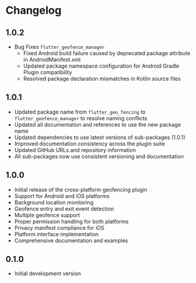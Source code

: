 # Changelog

## 1.0.2

* Bug Fixes `flutter_geofence_manager`
    - Fixed Android build failure caused by deprecated package attribute in AndroidManifest.xml
    - Updated package namespace configuration for Android Gradle Plugin compatibility
    - Resolved package declaration mismatches in Kotlin source files

## 1.0.1

* Updated package name from `flutter_geo_fencing` to `flutter_geofence_manager` to resolve naming conflicts
* Updated all documentation and references to use the new package name
* Updated dependencies to use latest versions of sub-packages (1.0.1)
* Improved documentation consistency across the plugin suite
* Updated GitHub URLs and repository information
* All sub-packages now use consistent versioning and documentation

## 1.0.0

* Initial release of the cross-platform geofencing plugin
* Support for Android and iOS platforms
* Background location monitoring
* Geofence entry and exit event detection
* Multiple geofence support
* Proper permission handling for both platforms
* Privacy manifest compliance for iOS
* Platform interface implementation
* Comprehensive documentation and examples

## 0.1.0

* Initial development version 